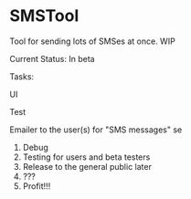# SMSTool
Tool for sending lots of SMSes at once. WIP

Current Status: In beta 

Tasks: <p/>
UI <p/>
Test <p/>
Emailer to the user(s) for "SMS messages" se

1. Debug
2. Testing for users and beta testers
3. Release to the general public later
4. ???
5. Profit!!!


